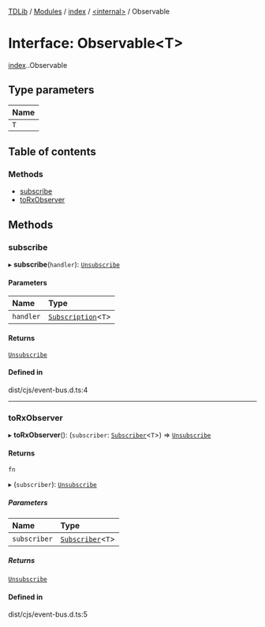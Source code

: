 [TDLib](../README.md) / [Modules](../modules.md) / [index](../modules/index.md) / [<internal\>](../modules/index._internal_.md) / Observable

# Interface: Observable<T\>

[index](../modules/index.md).[<internal>](../modules/index._internal_.md).Observable

## Type parameters

| Name |
| :------ |
| `T` |

## Table of contents

### Methods

- [subscribe](index._internal_.Observable.md#subscribe)
- [toRxObserver](index._internal_.Observable.md#torxobserver)

## Methods

### subscribe

▸ **subscribe**(`handler`): [`Unsubscribe`](../modules/index._internal_.md#unsubscribe)

#### Parameters

| Name | Type |
| :------ | :------ |
| `handler` | [`Subscription`](../modules/index._internal_.md#subscription)<`T`\> |

#### Returns

[`Unsubscribe`](../modules/index._internal_.md#unsubscribe)

#### Defined in

dist/cjs/event-bus.d.ts:4

___

### toRxObserver

▸ **toRxObserver**(): (`subscriber`: [`Subscriber`](index._internal_.Subscriber.md)<`T`\>) => [`Unsubscribe`](../modules/index._internal_.md#unsubscribe)

#### Returns

`fn`

▸ (`subscriber`): [`Unsubscribe`](../modules/index._internal_.md#unsubscribe)

##### Parameters

| Name | Type |
| :------ | :------ |
| `subscriber` | [`Subscriber`](index._internal_.Subscriber.md)<`T`\> |

##### Returns

[`Unsubscribe`](../modules/index._internal_.md#unsubscribe)

#### Defined in

dist/cjs/event-bus.d.ts:5
